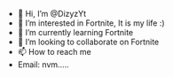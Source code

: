 - 👋 Hi, I’m @DizyzYt
- 👀 I’m interested in Fortnite, It is my life :)
- 🌱 I’m currently learning Fortnite
- 💞️ I’m looking to collaborate on Fortnite
- 📫 How to reach me
- Email: nvm.....

<!---
DizyzYt/DizyzYt is a ✨ special ✨ repository because its `README.md` (this file) appears on your GitHub profile.
You can click the Preview link to take a look at your changes.
--->
